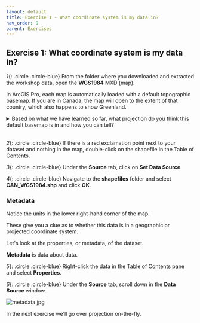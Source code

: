```yaml
---
layout: default
title: Exercise 1 - What coordinate system is my data in?
nav_order: 9
parent: Exercises
---
```


## Exercise 1: What coordinate system is my data in?

*1*{: .circle .circle-blue} From the folder where you downloaded and extracted the workshop data, open the **WGS1984** MXD (map).

In ArcGIS Pro, each map is automatically loaded with a default topographic basemap. If you are in Canada, the map will open to the extent of that country, which also happens to show Greenland.

<details>
<summary>Based on what we have learned so far, what projection do you think this default basemap is in and how you can tell?</summary>

Mercator because of the oversized appearance of Greenland.
</details>
<br>

*2*{: .circle .circle-blue} If there is a red exclamation point next to your dataset and nothing in the map, double-click on the shapefile in the Table of Contents.

*3*{: .circle .circle-blue} Under the **Source** tab, click on **Set Data Source**.

*4*{: .circle .circle-blue} Navigate to the **shapefiles** folder and select **CAN_WGS1984.shp** and click **OK**.

### Metadata

Notice the units in the lower right-hand corner of the map. 

These give you a clue as to whether this data is in a geographic or projected coordinate system.

Let's look at the properties, or metadata, of the dataset.

**Metadata** is data about data.

*5*{: .circle .circle-blue} Right-click the data in the Table of Contents pane and select **Properties**.

*6*{: .circle .circle-blue} Under the **Source** tab, scroll down in the **Data Source** window. 

![metadata.jpg](https://raw.githubusercontent.com/fiddleHeads/map-projections/master/images/metadata.jpg)

In the next exercise we'll go over projection on-the-fly.


